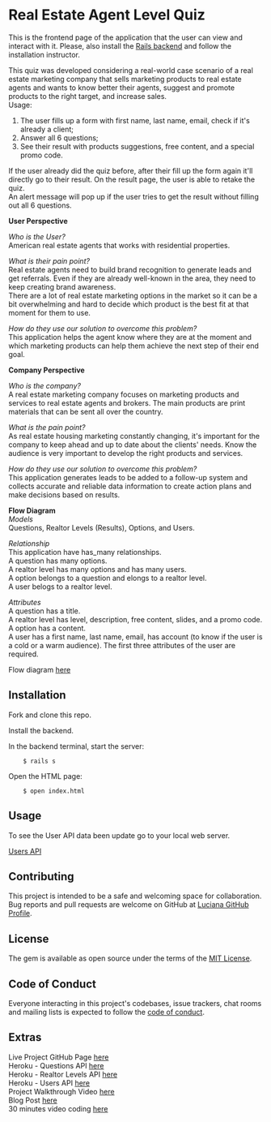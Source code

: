 # Real Estate Agent Level Quiz
This is the frontend page of the application that the user can view and interact with it. Please, also install the [Rails backend](https://github.com/luciana-lab/realtor_level_quiz_backend) and follow the installation instructor.

This quiz was developed considering a real-world case scenario of a real estate marketing company that sells marketing products to real estate agents and wants to know better their agents, suggest and promote products to the right target, and increase sales.\
Usage:
1. The user fills up a form with first name, last name, email, check if it's already a client;
2. Answer all 6 questions;
3. See their result with products suggestions, free content, and a special promo code.

If the user already did the quiz before, after their fill up the form again it'll directly go to their result. On the result page, the user is able to retake the quiz.\
An alert message will pop up if the user tries to get the result without filling out all 6 questions.

**User Perspective**

*Who is the User?*\
American real estate agents that works with residential properties.

*What is their pain point?*\
Real estate agents need to build brand recognition to generate leads and get referrals. Even if they are already well-known in the area, they need to keep creating brand awareness.\
There are a lot of real estate marketing options in the market so it can be a bit overwhelming and hard to decide which product is the best fit at that moment for them to use.

*How do they use our solution to overcome this problem?*\
This application helps the agent know where they are at the moment and which marketing products can help them achieve the next step of their end goal.

**Company Perspective**

*Who is the company?*\
A real estate marketing company focuses on marketing products and services to real estate agents and brokers. The main products are print materials that can be sent all over the country.

*What is the pain point?*\
As real estate housing marketing constantly changing, it's important for the company to keep ahead and up to date about the clients' needs. Know the audience is very important to develop the right products and services.

*How do they use our solution to overcome this problem?*\
This application generates leads to be added to a follow-up system and collects accurate and reliable data information to create action plans and make decisions based on results.

**Flow Diagram**\
*Models*\
Questions, Realtor Levels (Results), Options, and Users.

*Relationship*\
This application have has_many relationships.\
A question has many options.\
A realtor level has many options and has many users.\
A option belongs to a question and elongs to a realtor level.\
A user belogs to a realtor level.

*Attributes*\
A question has a title.\
A realtor level has level, description, free content, slides, and a promo code.\
A option has a content.\
A user has a first name, last name, email, has account (to know if the user is a cold or a warm audience). The first three attributes of the user are required.

Flow diagram [here](https://drive.google.com/file/d/1N-ZeTPwMwMq8o3Aytgb_hThB8fndvzzV/view?usp=sharing)
## Installation
Fork and clone this repo.

Install the backend.

In the backend terminal, start the server:
```
    $ rails s
```

Open the HTML page:
```
    $ open index.html
```
## Usage

To see the User API data been update go to your local web server.

[Users API](http://localhost:3000/users)
## Contributing

This project is intended to be a safe and welcoming space for collaboration.
Bug reports and pull requests are welcome on GitHub at [Luciana GitHub Profile](https://github.com/luciana-lab).

## License

The gem is available as open source under the terms of the [MIT License](https://opensource.org/licenses/MIT).

## Code of Conduct

Everyone interacting in this project's codebases, issue trackers, chat rooms and mailing lists is expected to follow the [code of conduct](https://github.com/luciana-lab/realtor_level_quiz_backend/blob/main/CODE_OF_CONDUCT.md).

## Extras
Live Project GitHub Page [here](https://luciana-lab.github.io/realtor_level_quiz_frontend/)\
Heroku - Questions API [here](https://real-estate-agent-quiz.herokuapp.com/questions)\
Heroku - Realtor Levels API [here](https://real-estate-agent-quiz.herokuapp.com/realtor_levels)\
Heroku - Users API [here](https://real-estate-agent-quiz.herokuapp.com/users)\
Project Walkthrough Video [here](https://youtu.be/YaqhYMvx9I8)\
Blog Post [here](https://luciana-lab.medium.com/creating-and-updating-user-database-javascript-frontend-rails-backend-178a6656b76d)\
30 minutes video coding [here](https://youtu.be/vrZv5b7a23U)